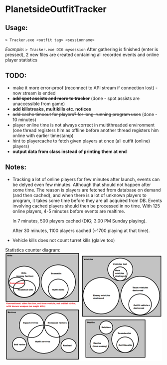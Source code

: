 # PlanetsideOutfitTracker
Usage:
------
`> Tracker.exe <outfit tag> <sessionname>`

*Example*: `> Tracker.exe DIG mysession`
After gathering is finished (enter is pressed), 2 new files are created containing all recorded events and online player statistics

TODO:
-----
+ make it more error-proof (reconnect to API stream if connection lost) - now stream is ended
+ ~~__add spot assists and more to tracker__~~ (done - spot assists are unaccessible from game)
+ __add killstreaks, multikills etc. notices__
+ ~~add cache timeout for players? for long-running program uses~~ (done - 10 minutes)
+ player online time is not always correct in multithreaded environment (one thread registers him as offline before another thread registers him online with earlier timestamp)
+ hint to playercache to fetch given players at once (all outfit (online) players)
+ __output data from class instead of printing them at end__

Notes:
------
* Tracking a lot of online players for few minutes after launch, events can be delyed even few minutes. Although that should not happen after some time.
  The reason is players are fetched from database on demand (and then cached), and when there is a lot of unknown players to program, it takes some time before
  they are all acquired from DB. Events involving cached players should then be processed in no time.
  With 125 online players, 4-5 minutes before events are realtime.

  In 7 minutes, 500 players cached (DIG; 3.00 PM Sunday playing).

  After 30 minutes, 1100 players cached (~1700 playing at that time).

* Vehicle kills does not count turret kills (glaive too)

Statistics counter diagram:
![alt text](https://github.com/Georgiks/PlanetsideOutfitTracker/blob/master/StatisticsDiagram.png "How different stats include other stats")
